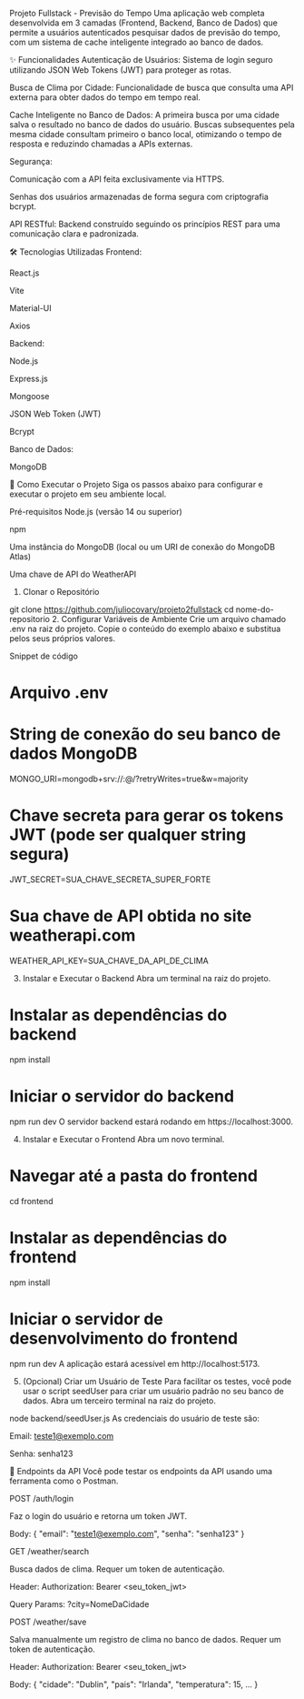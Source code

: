 Projeto Fullstack - Previsão do Tempo
Uma aplicação web completa desenvolvida em 3 camadas (Frontend, Backend, Banco de Dados) que permite a usuários autenticados pesquisar dados de previsão do tempo, com um sistema de cache inteligente integrado ao banco de dados.

✨ Funcionalidades
Autenticação de Usuários: Sistema de login seguro utilizando JSON Web Tokens (JWT) para proteger as rotas.

Busca de Clima por Cidade: Funcionalidade de busca que consulta uma API externa para obter dados do tempo em tempo real.

Cache Inteligente no Banco de Dados: A primeira busca por uma cidade salva o resultado no banco de dados do usuário. Buscas subsequentes pela mesma cidade consultam primeiro o banco local, otimizando o tempo de resposta e reduzindo chamadas a APIs externas.

Segurança:

Comunicação com a API feita exclusivamente via HTTPS.

Senhas dos usuários armazenadas de forma segura com criptografia bcrypt.

API RESTful: Backend construído seguindo os princípios REST para uma comunicação clara e padronizada.

🛠️ Tecnologias Utilizadas
Frontend:

React.js

Vite

Material-UI

Axios

Backend:

Node.js

Express.js

Mongoose

JSON Web Token (JWT)

Bcrypt

Banco de Dados:

MongoDB

🚀 Como Executar o Projeto
Siga os passos abaixo para configurar e executar o projeto em seu ambiente local.

Pré-requisitos
Node.js (versão 14 ou superior)

npm

Uma instância do MongoDB (local ou um URI de conexão do MongoDB Atlas)

Uma chave de API do WeatherAPI

1. Clonar o Repositório

git clone https://github.com/juliocovary/projeto2fullstack
cd nome-do-repositorio
2. Configurar Variáveis de Ambiente
Crie um arquivo chamado .env na raiz do projeto. Copie o conteúdo do exemplo abaixo e substitua pelos seus próprios valores.

Snippet de código

# Arquivo .env

# String de conexão do seu banco de dados MongoDB
MONGO_URI=mongodb+srv://<user>:<password>@<cluster-url>/<database-name>?retryWrites=true&w=majority

# Chave secreta para gerar os tokens JWT (pode ser qualquer string segura)
JWT_SECRET=SUA_CHAVE_SECRETA_SUPER_FORTE

# Sua chave de API obtida no site weatherapi.com
WEATHER_API_KEY=SUA_CHAVE_DA_API_DE_CLIMA


3. Instalar e Executar o Backend
Abra um terminal na raiz do projeto.

# Instalar as dependências do backend
npm install

# Iniciar o servidor do backend
npm run dev
O servidor backend estará rodando em https://localhost:3000.


4. Instalar e Executar o Frontend
Abra um novo terminal.

# Navegar até a pasta do frontend
cd frontend

# Instalar as dependências do frontend
npm install

# Iniciar o servidor de desenvolvimento do frontend
npm run dev
A aplicação estará acessível em http://localhost:5173.

5. (Opcional) Criar um Usuário de Teste
Para facilitar os testes, você pode usar o script seedUser para criar um usuário padrão no seu banco de dados. Abra um terceiro terminal na raiz do projeto.

node backend/seedUser.js
As credenciais do usuário de teste são:

Email: teste1@exemplo.com

Senha: senha123

📝 Endpoints da API
Você pode testar os endpoints da API usando uma ferramenta como o Postman.

POST /auth/login

Faz o login do usuário e retorna um token JWT.

Body: { "email": "teste1@exemplo.com", "senha": "senha123" }

GET /weather/search

Busca dados de clima. Requer um token de autenticação.

Header: Authorization: Bearer <seu_token_jwt>

Query Params: ?city=NomeDaCidade

POST /weather/save

Salva manualmente um registro de clima no banco de dados. Requer um token de autenticação.

Header: Authorization: Bearer <seu_token_jwt>

Body: { "cidade": "Dublin", "pais": "Irlanda", "temperatura": 15, ... }
